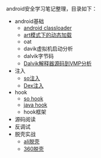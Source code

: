android安全学习笔记整理，目录如下：

- android基础
    - [android classloader](https://github.com/BATTZION/AndroidSecNote/blob/master/android%E5%9F%BA%E7%A1%80/classloader.md)
    - [art模式下的动态加载](https://github.com/BATTZION/AndroidSecNote/blob/master/android%E5%9F%BA%E7%A1%80/ART%E6%A8%A1%E5%BC%8F%E4%B8%8BDex%E5%8A%A0%E8%BD%BD.md)
    - oat
    - davik虚拟机启动分析
    - dalvik字节码
    - [Dalvik解释器源码到VMP分析](https://github.com/BATTZION/AndroidSecNote/blob/master/android%E5%9F%BA%E7%A1%80/Dalvik%E8%A7%A3%E9%87%8A%E5%99%A8%E6%BA%90%E7%A0%81%E5%88%B0vmp.md)
- 注入
    - [so注入](https://github.com/BATTZION/AndroidSecNote/tree/master/%E6%B3%A8%E5%85%A5%E6%8A%80%E6%9C%AF/so%E6%B3%A8%E5%85%A5)
    - [Dex注入](https://github.com/BATTZION/AndroidSecNote/tree/master/%E6%B3%A8%E5%85%A5%E6%8A%80%E6%9C%AF/dex%E6%B3%A8%E5%85%A5)
- hook
    - [so hook](https://github.com/BATTZION/AndroidSecNote/tree/master/Hook%E6%8A%80%E6%9C%AF/So%20Hook)
    - [java hook](https://github.com/BATTZION/AndroidSecNote/tree/master/Hook%E6%8A%80%E6%9C%AF/Java%20Hook)
    - hook框架
- 源码阅读
- 反调试
- 脱壳实战
    - [ali脱壳](https://github.com/BATTZION/AndroidSecNote/tree/master/%E8%84%B1%E5%A3%B3/ali%E5%A3%B3%E5%AD%90)
    - [360脱壳](https://github.com/BATTZION/AndroidSecNote/tree/master/%E8%84%B1%E5%A3%B3/360%E5%A3%B3%E5%AD%90)